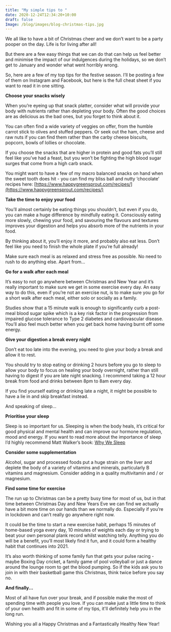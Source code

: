 ```yaml
---
title: "My simple tips to "
date: 2020-12-24T12:34:20+10:00
draft: false
Image: /blog/images/blog-christmas-tips.jpg
---
```


We all like to have a bit of Christmas cheer and we don’t want to be a party pooper on the day. Life is for living after all! 

But there are a few easy things that we can do that can help us feel better and minimise the impact of our indulgences during the holidays, so we don’t get to January and wonder what went horribly wrong.

So, here are a few of my top tips for the festive season. I’ll be posting a few of them on Instagram and Facebook, but here is the full cheat sheet if you want to read it in one sitting.

__Choose your snacks wisely__

When you’re eyeing up that snack platter, consider what will provide your body with nutrients rather than depleting your body. Often the good choices are as delicious as the bad ones, but you forget to think about it.

You can often find a wide variety of veggies on offer, from the humble carrot stick to olives and stuffed peppers. Or seek out the ham, cheese and raw nuts if you can find them rather than the carby cheese biscuits, popcorn, bowls of lollies or chocolate.

If you choose the snacks that are higher in protein and good fats you’ll still feel like you’ve had a feast, but you won’t be fighting the high blood sugar surges that come from a high carb snack.

You might want to have a few of my macro balanced snacks on hand when the sweet tooth does hit - you can find my bliss ball and nutty ‘chocolate’ recipes here: [https://www.happygreensprout.com/recipes/](https://www.happygreensprout.com/recipes/) 


__Take the time to enjoy your food__

You’ll almost certainly be eating things you shouldn’t, but even if you do, you can make a huge difference by mindfully eating it. Consciously eating more slowly, chewing your food, and savouring the flavours and textures improves your digestion and helps you absorb more of the nutrients in your food.

By thinking about it, you’ll enjoy it more, and probably also eat less. Don’t feel like you need to finish the whole plate if you’re full already!

Make sure each meal is as relaxed and stress free as possible. No need to rush to do anything else. Apart from…


__Go for a walk after each meal__

It’s easy to not go anywhere between Christmas and New Year and it’s really important to make sure we get in some exercise every day. An easy way to do this, even if you’re not an exercise nut, is to make sure you go for a short walk after each meal, either solo or socially as a family. 

Studies show that a 15 minute walk is enough to significantly curb a post-meal blood sugar spike which is a key risk factor in the progression from impaired glucose tolerance to Type 2 diabetes and cardiovascular disease. You’ll also feel much better when you get back home having burnt off some energy. 


__Give your digestion a break every night__

Don’t eat too late into the evening, you need to give your body a break and allow it to rest. 

You should try to stop eating or drinking 2 hours before you go to sleep to allow your body to focus on healing your body overnight, rather than still having to digest if you are late night snacking. I recommend taking a 12 hour break from food and drinks between 8pm to 8am every day. 

If you find yourself eating or drinking late a night, it might be possible to have a lie in and skip breakfast instead.

And speaking of sleep…


__Prioritise your sleep__

Sleep is so important for us. Sleeping is when the body heals, it’s critical for good physical and mental health and can improve our hormone regulation, mood and energy.  If you want to read more about the importance of sleep I’d highly recommend Matt Walker’s book: [Why We Sleep](https://www.goodreads.com/book/show/34466963-why-we-sleep)


__Consider some supplementation__

Alcohol, sugar and processed foods put a huge strain on the liver and deplete the body of a variety of vitamins and minerals, particularly B vitamins and magnesium. Consider adding in a quality multivitamin and / or magnesium.


__Find some time for exercise__

The run up to Christmas can be a pretty busy time for most of us, but in that time between Christmas Day and New Years Eve we can find we actually have a bit more time on our hands than we normally do. Especially if you’re in lockdown and can’t really go anywhere right now.

It could be the time to start a new exercise habit, perhaps 15 minutes of home-based yoga every day, 10 minutes of weights each day or trying to beat your own personal plank record whilst watching telly. Anything you do will be a benefit, you’ll most likely find it fun, and it could form a healthy habit that continues into 2021.

It’s also worth thinking of some family fun that gets your pulse racing - maybe Boxing Day cricket, a family game of pool volleyball or just a dance around the lounge room to get the blood pumping. So if the kids ask you to join in with their basketball game this Christmas, think twice before you say no.

__And finally...__

Most of all have fun over your break, and if possible make the most of spending time with people you love. If you can make just a little time to think of your own health and fit in some of my tips, it'll definitely help you in the long run. 

Wishing you all a Happy Christmas and a Fantastically Healthy New Year!




